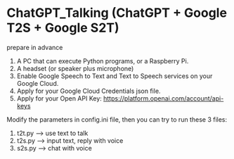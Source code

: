# ChatGPT_Talking (ChatGPT + Google T2S + Google S2T)

prepare in advance
1. A PC that can execute Python programs, or a Raspberry Pi.
2. A headset (or speaker plus microphone)
3. Enable Google Speech to Text and Text to Speech services on your Google Cloud.
4. Apply for your Google Cloud Credentials json file.
5. Apply for your Open API Key: https://platform.openai.com/account/api-keys

Modify the parameters in config.ini file, then you can try to run these 3 files:
  1. t2t.py --> use text to talk
  2. t2s.py --> input text, reply with voice
  3. s2s.py --> chat with voice

